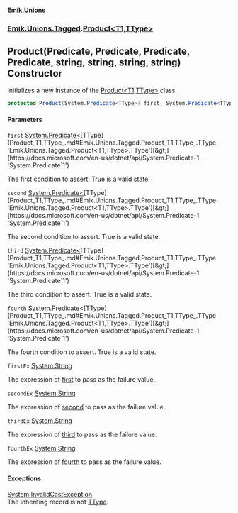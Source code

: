 #### [Emik.Unions](index.md 'index')
### [Emik.Unions.Tagged](Emik.Unions.Tagged.md 'Emik.Unions.Tagged').[Product&lt;T1,TType&gt;](Product_T1,TType_.md 'Emik.Unions.Tagged.Product<T1,TType>')

## Product(Predicate<TType>, Predicate<TType>, Predicate<TType>, Predicate<TType>, string, string, string, string) Constructor

Initializes a new instance of the [Product&lt;T1,TType&gt;](Product_T1,TType_.md 'Emik.Unions.Tagged.Product<T1,TType>') class.

```csharp
protected Product(System.Predicate<TType>? first, System.Predicate<TType>? second=null, System.Predicate<TType>? third=null, System.Predicate<TType>? fourth=null, string? firstEx=null, string? secondEx=null, string? thirdEx=null, string? fourthEx=null);
```
#### Parameters

<a name='Emik.Unions.Tagged.Product_T1,TType_.Product(System.Predicate_TType_,System.Predicate_TType_,System.Predicate_TType_,System.Predicate_TType_,string,string,string,string).first'></a>

`first` [System.Predicate&lt;](https://docs.microsoft.com/en-us/dotnet/api/System.Predicate-1 'System.Predicate`1')[TType](Product_T1,TType_.md#Emik.Unions.Tagged.Product_T1,TType_.TType 'Emik.Unions.Tagged.Product<T1,TType>.TType')[&gt;](https://docs.microsoft.com/en-us/dotnet/api/System.Predicate-1 'System.Predicate`1')

The first condition to assert. True is a valid state.

<a name='Emik.Unions.Tagged.Product_T1,TType_.Product(System.Predicate_TType_,System.Predicate_TType_,System.Predicate_TType_,System.Predicate_TType_,string,string,string,string).second'></a>

`second` [System.Predicate&lt;](https://docs.microsoft.com/en-us/dotnet/api/System.Predicate-1 'System.Predicate`1')[TType](Product_T1,TType_.md#Emik.Unions.Tagged.Product_T1,TType_.TType 'Emik.Unions.Tagged.Product<T1,TType>.TType')[&gt;](https://docs.microsoft.com/en-us/dotnet/api/System.Predicate-1 'System.Predicate`1')

The second condition to assert. True is a valid state.

<a name='Emik.Unions.Tagged.Product_T1,TType_.Product(System.Predicate_TType_,System.Predicate_TType_,System.Predicate_TType_,System.Predicate_TType_,string,string,string,string).third'></a>

`third` [System.Predicate&lt;](https://docs.microsoft.com/en-us/dotnet/api/System.Predicate-1 'System.Predicate`1')[TType](Product_T1,TType_.md#Emik.Unions.Tagged.Product_T1,TType_.TType 'Emik.Unions.Tagged.Product<T1,TType>.TType')[&gt;](https://docs.microsoft.com/en-us/dotnet/api/System.Predicate-1 'System.Predicate`1')

The third condition to assert. True is a valid state.

<a name='Emik.Unions.Tagged.Product_T1,TType_.Product(System.Predicate_TType_,System.Predicate_TType_,System.Predicate_TType_,System.Predicate_TType_,string,string,string,string).fourth'></a>

`fourth` [System.Predicate&lt;](https://docs.microsoft.com/en-us/dotnet/api/System.Predicate-1 'System.Predicate`1')[TType](Product_T1,TType_.md#Emik.Unions.Tagged.Product_T1,TType_.TType 'Emik.Unions.Tagged.Product<T1,TType>.TType')[&gt;](https://docs.microsoft.com/en-us/dotnet/api/System.Predicate-1 'System.Predicate`1')

The fourth condition to assert. True is a valid state.

<a name='Emik.Unions.Tagged.Product_T1,TType_.Product(System.Predicate_TType_,System.Predicate_TType_,System.Predicate_TType_,System.Predicate_TType_,string,string,string,string).firstEx'></a>

`firstEx` [System.String](https://docs.microsoft.com/en-us/dotnet/api/System.String 'System.String')

The expression of [first](Product_T1,TType_..ctor(Predicate,Predicate,Predicate,Predicate,String,String,String,String).md#Emik.Unions.Tagged.Product_T1,TType_.Product(System.Predicate_TType_,System.Predicate_TType_,System.Predicate_TType_,System.Predicate_TType_,string,string,string,string).first 'Emik.Unions.Tagged.Product<T1,TType>.Product(System.Predicate<TType>, System.Predicate<TType>, System.Predicate<TType>, System.Predicate<TType>, string, string, string, string).first') to pass as the failure value.

<a name='Emik.Unions.Tagged.Product_T1,TType_.Product(System.Predicate_TType_,System.Predicate_TType_,System.Predicate_TType_,System.Predicate_TType_,string,string,string,string).secondEx'></a>

`secondEx` [System.String](https://docs.microsoft.com/en-us/dotnet/api/System.String 'System.String')

The expression of [second](Product_T1,TType_..ctor(Predicate,Predicate,Predicate,Predicate,String,String,String,String).md#Emik.Unions.Tagged.Product_T1,TType_.Product(System.Predicate_TType_,System.Predicate_TType_,System.Predicate_TType_,System.Predicate_TType_,string,string,string,string).second 'Emik.Unions.Tagged.Product<T1,TType>.Product(System.Predicate<TType>, System.Predicate<TType>, System.Predicate<TType>, System.Predicate<TType>, string, string, string, string).second') to pass as the failure value.

<a name='Emik.Unions.Tagged.Product_T1,TType_.Product(System.Predicate_TType_,System.Predicate_TType_,System.Predicate_TType_,System.Predicate_TType_,string,string,string,string).thirdEx'></a>

`thirdEx` [System.String](https://docs.microsoft.com/en-us/dotnet/api/System.String 'System.String')

The expression of [third](Product_T1,TType_..ctor(Predicate,Predicate,Predicate,Predicate,String,String,String,String).md#Emik.Unions.Tagged.Product_T1,TType_.Product(System.Predicate_TType_,System.Predicate_TType_,System.Predicate_TType_,System.Predicate_TType_,string,string,string,string).third 'Emik.Unions.Tagged.Product<T1,TType>.Product(System.Predicate<TType>, System.Predicate<TType>, System.Predicate<TType>, System.Predicate<TType>, string, string, string, string).third') to pass as the failure value.

<a name='Emik.Unions.Tagged.Product_T1,TType_.Product(System.Predicate_TType_,System.Predicate_TType_,System.Predicate_TType_,System.Predicate_TType_,string,string,string,string).fourthEx'></a>

`fourthEx` [System.String](https://docs.microsoft.com/en-us/dotnet/api/System.String 'System.String')

The expression of [fourth](Product_T1,TType_..ctor(Predicate,Predicate,Predicate,Predicate,String,String,String,String).md#Emik.Unions.Tagged.Product_T1,TType_.Product(System.Predicate_TType_,System.Predicate_TType_,System.Predicate_TType_,System.Predicate_TType_,string,string,string,string).fourth 'Emik.Unions.Tagged.Product<T1,TType>.Product(System.Predicate<TType>, System.Predicate<TType>, System.Predicate<TType>, System.Predicate<TType>, string, string, string, string).fourth') to pass as the failure value.

#### Exceptions

[System.InvalidCastException](https://docs.microsoft.com/en-us/dotnet/api/System.InvalidCastException 'System.InvalidCastException')  
The inheriting record is not [TType](Product_T1,TType_.md#Emik.Unions.Tagged.Product_T1,TType_.TType 'Emik.Unions.Tagged.Product<T1,TType>.TType').
